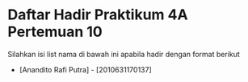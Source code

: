 # Daftar Hadir Praktikum 4A Pertemuan 10
Silahkan isi list nama di bawah ini apabila hadir dengan format berikut

- [Anandito Rafi Putra] - [2010631170137]
